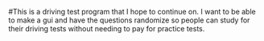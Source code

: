 #This is a driving test program that I hope to continue on. I want to be able to make a gui and have the questions randomize so people can study for their driving tests without needing to pay for practice tests.
